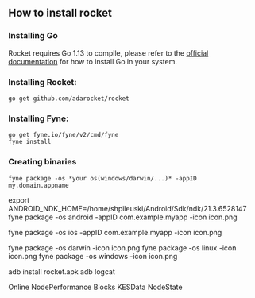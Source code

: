 ## How to install rocket
### Installing Go
Rocket requires Go 1.13 to compile, please refer to the [official documentation](https://go.dev/doc/install) for how to install Go in your system.

### Installing Rocket:
```
go get github.com/adarocket/rocket 
```
### Installing Fyne:
```
go get fyne.io/fyne/v2/cmd/fyne
fyne install
```
### Creating binaries
```
fyne package -os *your os(windows/darwin/...)* -appID my.domain.appname
```

export ANDROID_NDK_HOME=/home/shpileuski/Android/Sdk/ndk/21.3.6528147
fyne package -os android -appID com.example.myapp -icon icon.png

fyne package -os ios -appID com.example.myapp -icon icon.png

fyne package -os darwin -icon icon.png
fyne package -os linux -icon icon.png
fyne package -os windows -icon icon.png


 adb install rocket.apk 
 adb logcat

Online
NodePerformance
Blocks
KESData
NodeState

